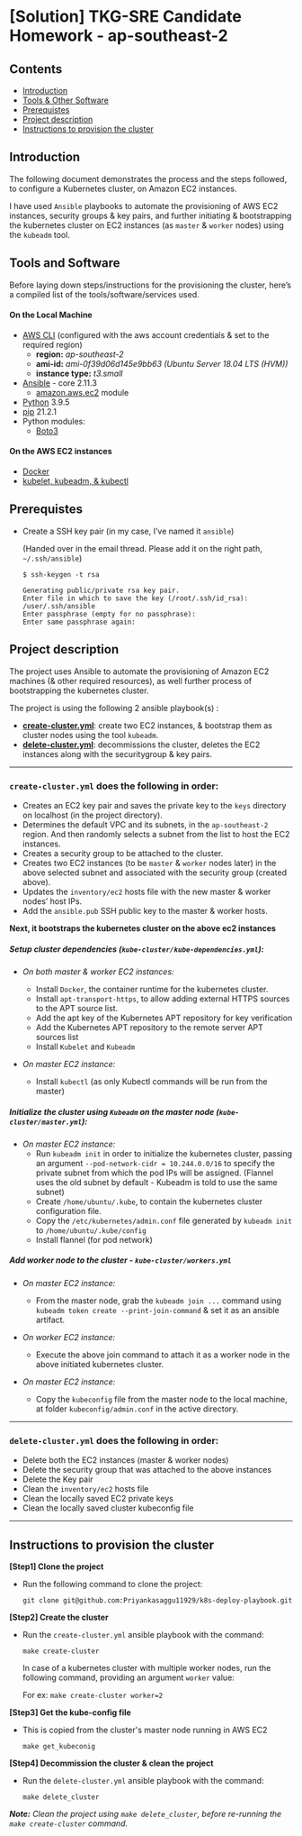 # [Solution] TKG-SRE Candidate Homework - ap-southeast-2

## Contents

- [Introduction](#Introduction)
- [Tools & Other Software](#Tools-and-Software)
- [Prerequistes](#Prerequistes)
- [Project description](#Project-description)
- [Instructions to provision the cluster](#Instructions-to-provision-the-cluster)

##  Introduction

The following document demonstrates the process and the steps followed, to configure a Kubernetes cluster, on Amazon EC2 instances.

I have used `Ansible` playbooks to automate the provisioning of AWS EC2 instances, security groups & key pairs, and further initiating & bootstrapping the kubernetes cluster on EC2 instances (as `master` & `worker` nodes) using the `kubeadm` tool.  


## Tools and Software

Before laying down steps/instructions for the provisioning the cluster, here’s a compiled list of the tools/software/services used.

#### On the Local Machine

- [AWS CLI](https://docs.aws.amazon.com/cli/latest/userguide/cli-configure-quickstart.html) (configured with the aws account credentials & set to the required region)
    - **region:** *ap-southeast-2*
    - **ami-id:** *ami-0f39d06d145e9bb63 (Ubuntu Server 18.04 LTS (HVM))*
    - **instance type:**  *t3.small*
- [Ansible](https://docs.ansible.com/ansible/latest/installation_guide/intro_installation.html) - core 2.11.3
    - [amazon.aws.ec2](https://docs.ansible.com/ansible/latest/collections/amazon/aws/ec2_module.html) module
- [Python](https://www.python.org/downloads/) 3.9.5 
- [pip](https://itsfoss.com/install-pip-ubuntu/) 21.2.1
- Python modules:
    - [Boto3](https://boto3.amazonaws.com/v1/documentation/api/latest/guide/quickstart.html)


#### On the AWS EC2 instances

- [Docker](https://docs.docker.com/engine/install/ubuntu/)
- [kubelet, kubeadm, & kubectl](https://kubernetes.io/docs/setup/production-environment/tools/kubeadm/install-kubeadm/)



## Prerequistes

- Create a SSH key pair (in my case, I’ve named it `ansible`)

  (Handed over in the email thread. Please add it on the right path, `~/.ssh/ansible`)

  ```
  $ ssh-keygen -t rsa
 
  Generating public/private rsa key pair.
  Enter file in which to save the key (/root/.ssh/id_rsa): /user/.ssh/ansible
  Enter passphrase (empty for no passphrase):
  Enter same passphrase again:
  ```
  

## Project description

The project uses Ansible to automate the provisioning of Amazon EC2 machines (& other required resources), as well further process of bootstrapping the kubernetes cluster.

The project is using the following 2 ansible playbook(s) : 

- **[create-cluster.yml](##create-clusteryml-does-the-following-in-order)**: create two EC2 instances, & bootstrap them as cluster nodes using the tool `kubeadm`.
- **[delete-cluster.yml](##delete-clusteryml-does-the-following-in-order)**: decommissions the cluster, deletes the EC2 instances along with the securitygroup & key pairs.
    
---

### `create-cluster.yml` does the following in order:

- Creates an EC2 key pair and saves the private key to the `keys` directory on localhost (in the project directory).
- Determines the default VPC and its subnets, in the `ap-southeast-2` region. And then randomly selects a subnet from the list to host the EC2 instances.
- Creates a security group to be attached to the cluster.
- Creates two EC2 instances (to be `master` & `worker` nodes later) in the above selected subnet and associated with the security group (created above). 
- Updates the `inventory/ec2` hosts file with the new master & worker nodes’ host IPs.
- Add the `ansible.pub` SSH public key to the master & worker hosts.


**Next, it bootstraps the kubernetes cluster on the above ec2 instances**

##### Setup cluster dependencies  (`kube-cluster/kube-dependencies.yml`):
        
- *On both master & worker EC2 instances:*
    - Install `Docker`, the container runtime for the kubernetes cluster.
    - Install `apt-transport-https`, to allow adding external HTTPS sources to the APT source list.
    - Add the apt key of the Kubernetes APT repository for key verification
    - Add the Kubernetes APT repository to the remote server APT sources list
    - Install `Kubelet` and `Kubeadm`

- *On master EC2 instance:*
    - Install `kubectl` (as only Kubectl commands will be run from the master)


##### Initialize the cluster using `Kubeadm` on the master node (`kube-cluster/master.yml`):

- *On master EC2 instance:*
    -  Run `kubeadm init` in order to initialize the kubernetes cluster, passing an argument `--pod-network-cidr = 10.244.0.0/16` to specify the private subnet from which the pod IPs will be assigned. (Flannel uses the old subnet by default - Kubeadm is told to use the same subnet)
    - Create `/home/ubuntu/.kube`, to contain the kubernetes cluster configuration file.
    - Copy the `/etc/kubernetes/admin.conf` file generated by `kubeadm init` to `/home/ubuntu/.kube/config`
    - Install flannel (for pod network)
    
##### Add worker node to the cluster - `kube-cluster/workers.yml`

- *On master EC2 instance:*
    - From the master node, grab the `kubeadm join ...` command using `kubeadm token create --print-join-command` & set it as an ansible artifact.

- *On worker EC2 instance:*
    - Execute the above join command to attach it as a worker node in the above initiated kubernetes cluster.

- *On master EC2 instance:*
    - Copy the `kubeconfig` file from the master node to the local machine, at folder `kubeconfig/admin.conf` in the active directory.

---

### `delete-cluster.yml` does the following in order:

- Delete both the EC2 instances (master & worker nodes)
- Delete the security group that was attached to the above instances
- Delete the Key pair
- Clean the `inventory/ec2` hosts file
- Clean the locally saved EC2 private keys
- Clean the locally saved cluster kubeconfig file

---

## Instructions to provision the cluster

**[Step1]  Clone the project**

- Run the following command to clone the project:

  `git clone git@github.com:Priyankasaggu11929/k8s-deploy-playbook.git`

**[Step2] Create the cluster**

- Run the `create-cluster.yml` ansible playbook with the command:

  `make create-cluster`
  
  In case of a kubernetes cluster with multiple worker nodes, run the following command, providing an argument `worker` value:
  
  For ex: `make create-cluster worker=2`

**[Step3] Get the kube-config file**

- This is copied from the cluster's master node running in AWS EC2

  `make get_kubeconig`
  
**[Step4] Decommission the cluster & clean the project**
  
- Run the `delete-cluster.yml` ansible playbook with the command:

  `make delete_cluster`
  

***Note:*** *Clean the project using `make delete_cluster`, before re-running the `make create-cluster` command.*

